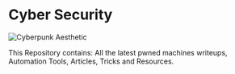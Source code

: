 # Cyber Security


![Cyberpunk Aesthetic](https://github.com/0xHarshSec/Cyber_Security/assets/84784218/e188f2cf-02f1-4e77-8efa-48615bbcd953)



This Repository contains:
All the latest pwned machines writeups, Automation Tools, Articles, Tricks and Resources.


